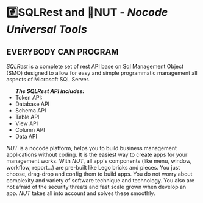 <h1>#️⃣SQLRest and 🌰NUT - <i>Nocode Universal Tools</i></h1>
<h2>EVERYBODY CAN PROGRAM</h2>
<i>SQLRest</i> is a complete set of rest API base on Sql Management Object (SMO) designed to allow for easy and simple programmatic management all aspects of Microsoft SQL Server. 
<ul><b><i>The SQLRest API includes:</i></b>
  <li>Token API: </li>
  <li>Database API</li>
  <li>Schema API</li>
  <li>Table API</li>
  <li>View API</li>
  <li>Column API</li>
  <li>Data API</li>
</ul>

<i>NUT</i> is a nocode platform, helps you to build business management applications without coding. It is the easiest way to create apps for your management works.
With <i>NUT</i>, all app's components (like menu, window, workflow, report...) are  pre-built like Lego bricks and pieces. You just choose, drag-drop and config them to build apps.
You do not worry about complexity and variety of software technique and technology. You also are not afraid of the security threats and fast scale grown when develop an app. <i>NUT</i> takes all into account and solves these smoothly.
